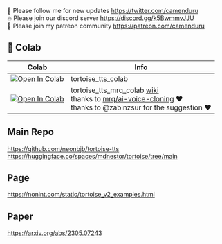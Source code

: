 🐣 Please follow me for new updates https://twitter.com/camenduru <br />
🔥 Please join our discord server https://discord.gg/k5BwmmvJJU <br />
🥳 Please join my patreon community https://patreon.com/camenduru <br />

## 🦒 Colab

| Colab | Info
| --- | --- |
[![Open In Colab](https://colab.research.google.com/assets/colab-badge.svg)](https://colab.research.google.com/github/camenduru/tortoise-tts-colab/blob/main/tortoise_tts_colab.ipynb) | tortoise_tts_colab
[![Open In Colab](https://colab.research.google.com/assets/colab-badge.svg)](https://colab.research.google.com/github/camenduru/tortoise-tts-colab/blob/main/tortoise_tts_mrq_colab.ipynb) | tortoise_tts_mrq_colab [wiki](https://git.ecker.tech/mrq/ai-voice-cloning/wiki) <br /> thanks to [mrq/ai-voice-cloning](https://git.ecker.tech/mrq/ai-voice-cloning) ❤ <br /> thanks to @zabinzsur for the suggestion ❤

## Main Repo
https://github.com/neonbjb/tortoise-tts <br />
https://huggingface.co/spaces/mdnestor/tortoise/tree/main

## Page
https://nonint.com/static/tortoise_v2_examples.html

## Paper
https://arxiv.org/abs/2305.07243
